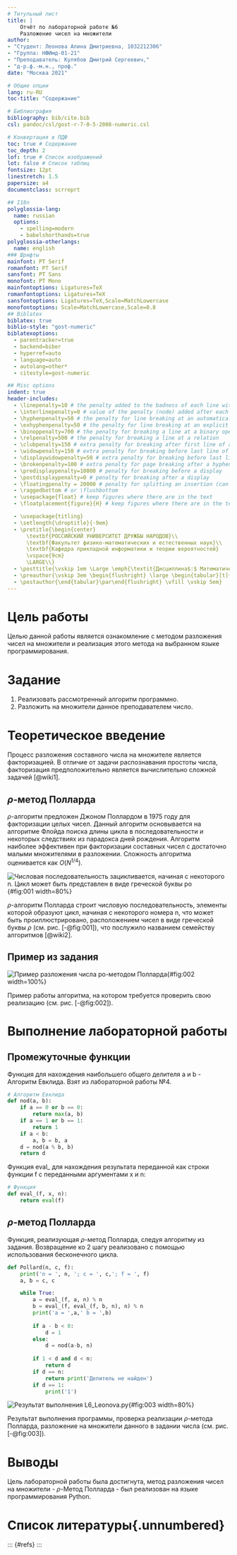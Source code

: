 ```yaml
---
# Титульный лист
title: |
    Отчёт по лабораторной работе №6             
    Разложение чисел на множители                         
author:
- "Студент: Леонова Алина Дмитриевна, 1032212306"
- "Группа: НФИмд-01-21"
- "Преподаватель: Кулябов Дмитрий Сергеевич,"
- "д-р.ф.-м.н., проф."
date: "Москва 2021"

# Общие опции
lang: ru-RU
toc-title: "Содержание"

# Библиография
bibliography: bib/cite.bib
csl: pandoc/csl/gost-r-7-0-5-2008-numeric.csl

# Конвертация в ПДФ
toc: true # Содержание
toc_depth: 2
lof: true # Список изображений
lot: false # Список таблиц
fontsize: 12pt
linestretch: 1.5
papersize: a4
documentclass: scrreprt

## I18n
polyglossia-lang:
  name: russian
  options:
	- spelling=modern
	- babelshorthands=true
polyglossia-otherlangs:
  name: english
### Шрифты
mainfont: PT Serif
romanfont: PT Serif
sansfont: PT Sans
monofont: PT Mono
mainfontoptions: Ligatures=TeX
romanfontoptions: Ligatures=TeX
sansfontoptions: Ligatures=TeX,Scale=MatchLowercase
monofontoptions: Scale=MatchLowercase,Scale=0.8
## Biblatex
biblatex: true
biblio-style: "gost-numeric"
biblatexoptions:
  - parentracker=true
  - backend=biber
  - hyperref=auto
  - language=auto
  - autolang=other*
  - citestyle=gost-numeric

## Misc options
indent: true
header-includes:
  - \linepenalty=10 # the penalty added to the badness of each line within a paragraph (no associated penalty node) Increasing the value makes tex try to have fewer lines in the paragraph.
  - \interlinepenalty=0 # value of the penalty (node) added after each line of a paragraph.
  - \hyphenpenalty=50 # the penalty for line breaking at an automatically inserted hyphen
  - \exhyphenpenalty=50 # the penalty for line breaking at an explicit hyphen
  - \binoppenalty=700 # the penalty for breaking a line at a binary operator
  - \relpenalty=500 # the penalty for breaking a line at a relation
  - \clubpenalty=150 # extra penalty for breaking after first line of a paragraph
  - \widowpenalty=150 # extra penalty for breaking before last line of a paragraph
  - \displaywidowpenalty=50 # extra penalty for breaking before last line before a display math
  - \brokenpenalty=100 # extra penalty for page breaking after a hyphenated line
  - \predisplaypenalty=10000 # penalty for breaking before a display
  - \postdisplaypenalty=0 # penalty for breaking after a display
  - \floatingpenalty = 20000 # penalty for splitting an insertion (can only be split footnote in standard LaTeX)
  - \raggedbottom # or \flushbottom
  - \usepackage{float} # keep figures where there are in the text
  - \floatplacement{figure}{H} # keep figures where there are in the text

  - \usepackage{titling}
  - \setlength{\droptitle}{-9em}
  - \pretitle{\begin{center}
      \textbf{РОССИЙСКИЙ УНИВЕРСИТЕТ ДРУЖБЫ НАРОДОВ}\\
      \textbf{Факультет физико-математических и естественных наук}\\
      \textbf{Кафедра прикладной информатики и теории вероятностей}
      \vspace{9cm}
      \LARGE\\}
  - \posttitle{\vskip 1em \Large \emph{\textit{Дисциплина$:$ Математические основы защиты информации и информационной безопасности}} \end{center}}    
  - \preauthor{\vskip 3em \begin{flushright} \large \begin{tabular}[t]{c}}
  - \postauthor{\end{tabular}\par\end{flushright} \vfill \vskip 5em}
---
```


# Цель работы

Целью данной работы является ознакомление с методом разложения чисел на множители и реализация этого метода на выбранном языке программирования. 

# Задание

1. Реализовать рассмотренный алгоритм программно.
2. Разложить на множители данное преподавателем число.

# Теоретическое введение

Процесс разложения составного числа на множителе является факторизацией. В отличие от задачи распознавания простоты числа, факторизация предположительно является вычислительно сложной задачей [@wiki1].

## $\rho$-метод Полларда

$\rho$-алгоритм предложен Джоном Поллардом в 1975 году для факторизации целых чисел. Данный алгоритм основывается на алгоритме Флойда поиска длины цикла в последовательности и некоторых следствиях из парадокса дней рождения. Алгоритм наиболее эффективен при факторизации составных чисел с достаточно малыми множителями в разложении. Сложность алгоритма оценивается как $O(N^{1/4})$.

![Числовая последовательность зацикливается, начиная с некоторого n. Цикл может быть представлен в виде греческой буквы ро](image/t.jpg){#fig:001 width=80%}

$\rho$-алгоритм Полларда строит числовую последовательность, элементы которой образуют цикл, начиная с некоторого номера n, что может быть проиллюстрировано, расположением чисел в виде греческой буквы $\rho$ (см. рис. [-@fig:001]), что послужило названием семейству алгоритмов [@wiki2].

## Пример из задания

![Пример разложения числа ро-методом Полларда](image/t2.jpg){#fig:002 width=100%}

Пример работы алгоритма, на котором требуется проверить свою реализацию (см. рис. [-@fig:002]).

# Выполнение лабораторной работы

## Промежуточные функции

Функция для нахождения наибольшего общего делителя a и b - Алгоритм Евклида. Взят из лабораторной работы №4.

```python
# Алгоритм Евклида
def nod(a, b):
    if a == 0 or b == 0:
        return max(a, b)
    if a == 1 or b == 1:
        return 1
    if a < b:
        a, b = b, a
    d = nod(a % b, b)
    return d
```

Функция eval_ для нахождения результата переданной как строки функции f с переданными аргументами x и n: 

```python
# Функция
def eval_(f, x, n):
    return eval(f)
```

## $\rho$-метод Полларда

Функция, реализующая $\rho$-метод Полларда, следуя алгоритму из задания. Возвращение ко 2 шагу реализовано с помощью использования бесконечного цикла.

```python
def Pollard(n, c, f):
    print('n = ', n, '; c = ', c,'; f = ', f)
    a, b = c, c

    while True:
        a = eval_(f, a, n) % n
        b = eval_(f, eval_(f, b, n), n) % n
        print('a = ',a,' b = ',b)
        
        if a - b < 0:
            d = 1
        else:
            d = nod(a-b, n)
        
        if 1 < d and d < n:
            return d
        if d == n:
            return print('Делитель не найден')
        if d == 1:
            print('1')
```

![Результат выполнения L6_Leonova.py](image/res.jpg){#fig:003 width=80%}

Результат выполнения программы, проверка реализации $\rho$-метода Полларда, разложение на множители данного в задании числа (см. рис. [-@fig:003]).

# Выводы

Цель лабораторной работы была достигнута, метод разложения чисел на множители - $\rho$-Метод Полларда - был реализован на языке программирования Python.

# Список литературы{.unnumbered}

::: {#refs}
:::
